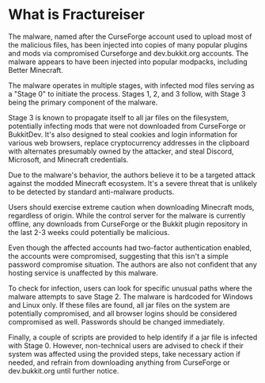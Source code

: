 # What is Fractureiser
 
The malware, named after the CurseForge account used to upload most of the malicious files, has been injected into copies of many popular plugins and mods via compromised Curseforge and dev.bukkit.org accounts. The malware appears to have been injected into popular modpacks, including Better Minecraft.

The malware operates in multiple stages, with infected mod files serving as a "Stage 0" to initiate the process. Stages 1, 2, and 3 follow, with Stage 3 being the primary component of the malware.

Stage 3 is known to propagate itself to all jar files on the filesystem, potentially infecting mods that were not downloaded from CurseForge or BukkitDev. It's also designed to steal cookies and login information for various web browsers, replace cryptocurrency addresses in the clipboard with alternates presumably owned by the attacker, and steal Discord, Microsoft, and Minecraft credentials.

Due to the malware's behavior, the authors believe it to be a targeted attack against the modded Minecraft ecosystem. It's a severe threat that is unlikely to be detected by standard anti-malware products.

Users should exercise extreme caution when downloading Minecraft mods, regardless of origin. While the control server for the malware is currently offline, any downloads from CurseForge or the Bukkit plugin repository in the last 2-3 weeks could potentially be malicious.

Even though the affected accounts had two-factor authentication enabled, the accounts were compromised, suggesting that this isn't a simple password compromise situation. The authors are also not confident that any hosting service is unaffected by this malware.

To check for infection, users can look for specific unusual paths where the malware attempts to save Stage 2. The malware is hardcoded for Windows and Linux only. If these files are found, all jar files on the system are potentially compromised, and all browser logins should be considered compromised as well. Passwords should be changed immediately.

Finally, a couple of scripts are provided to help identify if a jar file is infected with Stage 0. However, non-technical users are advised to check if their system was affected using the provided steps, take necessary action if needed, and refrain from downloading anything from CurseForge or dev.bukkit.org until further notice.
